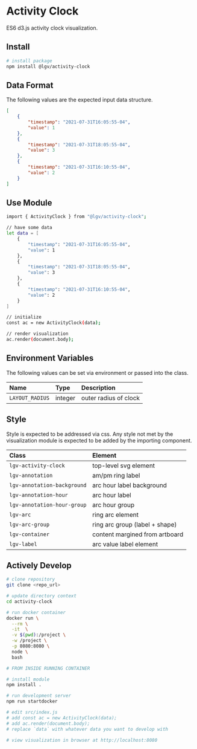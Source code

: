 # Activity Clock

ES6 d3.js activity clock visualization.

## Install

```bash
# install package
npm install @lgv/activity-clock
```

## Data Format

The following values are the expected input data structure.

```json
[
    {
        "timestamp": "2021-07-31T16:05:55-04",
        "value": 1
    },
    {
        "timestamp": "2021-07-31T18:05:55-04",
        "value": 3
    },
    {
        "timestamp": "2021-07-31T16:10:55-04",
        "value": 2
    }
]
```

## Use Module

```bash
import { ActivityClock } from "@lgv/activity-clock";

// have some data
let data = [
    {
        "timestamp": "2021-07-31T16:05:55-04",
        "value": 1
    },
    {
        "timestamp": "2021-07-31T18:05:55-04",
        "value": 3
    },
    {
        "timestamp": "2021-07-31T16:10:55-04",
        "value": 2
    }
]

// initialize
const ac = new ActivityClock(data);

// render visualization
ac.render(document.body);
```

## Environment Variables

The following values can be set via environment or passed into the class.

| Name | Type | Description |
| :-- | :-- | :-- |
| `LAYOUT_RADIUS` | integer | outer radius of clock |

## Style

Style is expected to be addressed via css. Any style not met by the visualization module is expected to be added by the importing component.

| Class | Element |
| :-- | :-- |
| `lgv-activity-clock` | top-level svg element |
| `lgv-annotation` | am/pm ring label |
| `lgv-annotation-background` | arc hour label background |
| `lgv-annotation-hour` | arc hour label |
| `lgv-annotation-hour-group` | arc hour group |
| `lgv-arc` | ring arc element |
| `lgv-arc-group` | ring arc group (label + shape) |
| `lgv-container` | content margined from artboard |
| `lgv-label` | arc value label element |

## Actively Develop

```bash
# clone repository
git clone <repo_url>

# update directory context
cd activity-clock

# run docker container
docker run \
  --rm \
  -it  \
  -v $(pwd):/project \
  -w /project \
  -p 8080:8080 \
  node \
  bash

# FROM INSIDE RUNNING CONTAINER

# install module
npm install .

# run development server
npm run startdocker

# edit src/index.js
# add const ac = new ActivityClock(data);
# add ac.render(document.body);
# replace `data` with whatever data you want to develop with

# view visualization in browser at http://localhost:8080
```
